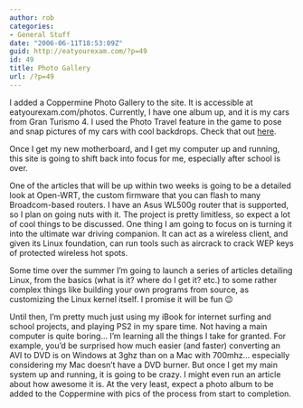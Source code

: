 ```yaml
---
author: rob
categories:
- General Stuff
date: "2006-06-11T18:53:09Z"
guid: http://eatyourexam.com/?p=49
id: 49
title: Photo Gallery
url: /?p=49
---
```

I added a Coppermine Photo Gallery to the site. It is accessible at eatyourexam.com/photos. Currently, I have one album up, and it is my cars from Gran Turismo 4. I used the Photo Travel feature in the game to pose and snap pictures of my cars with cool backdrops. Check that out [here](http://eatyourexam.com/photos/thumbnails.php?album=1).

Once I get my new motherboard, and I get my computer up and running, this site is going to shift back into focus for me, especially after school is over.

One of the articles that will be up within two weeks is going to be a detailed look at Open-WRT, the custom firmware that you can flash to many Broadcom-based routers. I have an Asus WL500g router that is supported, so I plan on going nuts with it. The project is pretty limitless, so expect a lot of cool things to be discussed. One thing I am going to focus on is turning it into the ultimate war driving companion. It can act as a wireless client, and given its Linux foundation, can run tools such as aircrack to crack WEP keys of protected wireless hot spots.

Some time over the summer I&#8217;m going to launch a series of articles detailing Linux, from the basics (what is it? where do I get it? etc.) to some rather complex things like building your own programs from source, as customizing the Linux kernel itself. I promise it will be fun 😉

Until then, I&#8217;m pretty much just using my iBook for internet surfing and school projects, and playing PS2 in my spare time. Not having a main computer is quite boring&#8230; I&#8217;m learning all the things I take for granted. For example, you&#8217;d be surprised how much easier (and faster) converting an AVI to DVD is on Windows at 3ghz than on a Mac with 700mhz&#8230; especially considering my Mac doesn&#8217;t have a DVD burner. But once I get my main system up and running, it is going to be crazy. I might even run an article about how awesome it is. At the very least, expect a photo album to be added to the Coppermine with pics of the process from start to completion.